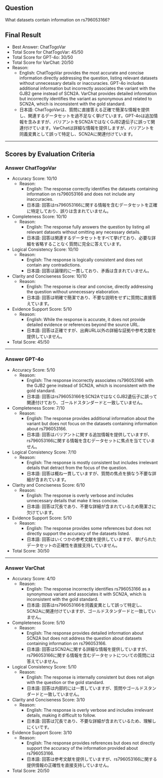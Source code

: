 ## Question

What datasets contain information on rs796053166?

## Final Result

- Best Answer: ChatTogoVar
- Total Score for ChatTogoVar: 45/50
- Total Score for GPT-4o: 30/50
- Total Score for VarChat: 20/50
- Reason:
  - English: ChatTogoVar provides the most accurate and concise information directly addressing the question, listing relevant datasets without unnecessary details or inaccuracies. GPT-4o includes additional information but incorrectly associates the variant with the GJB2 gene instead of SCN2A. VarChat provides detailed information but incorrectly identifies the variant as synonymous and related to SCN2A, which is inconsistent with the gold standard.
  - 日本語: ChatTogoVarは、質問に直接答える正確で簡潔な情報を提供し、関連するデータセットを過不足なく挙げています。GPT-4oは追加情報を含みますが、バリアントをSCN2AではなくGJB2遺伝子に誤って関連付けています。VarChatは詳細な情報を提供しますが、バリアントを同義変異として誤って特定し、SCN2Aに関連付けています。

---

## Scores by Evaluation Criteria

### Answer ChatTogoVar
- Accuracy Score: 10/10
  - Reason: 
    - English: The response correctly identifies the datasets containing information on rs796053166 and does not include any inaccuracies.
    - 日本語: 回答はrs796053166に関する情報を含むデータセットを正確に特定しており、誤りは含まれていません。
- Completeness Score: 10/10
  - Reason: 
    - English: The response fully answers the question by listing all relevant datasets without omitting any necessary details.
    - 日本語: 回答は関連するデータセットをすべて挙げており、必要な詳細を省略することなく質問に完全に答えています。
- Logical Consistency Score: 10/10
  - Reason: 
    - English: The response is logically consistent and does not contain any contradictions.
    - 日本語: 回答は論理的に一貫しており、矛盾は含まれていません。
- Clarity and Conciseness Score: 10/10
  - Reason: 
    - English: The response is clear and concise, directly addressing the question without unnecessary elaboration.
    - 日本語: 回答は明確で簡潔であり、不要な説明をせずに質問に直接答えています。
- Evidence Support Score: 5/10
  - Reason: 
    - English: While the response is accurate, it does not provide detailed evidence or references beyond the source URL.
    - 日本語: 回答は正確ですが、出典URL以外の詳細な証拠や参考文献を提供していません。
- Total Score: 45/50

---

### Answer GPT-4o
- Accuracy Score: 5/10
  - Reason: 
    - English: The response incorrectly associates rs796053166 with the GJB2 gene instead of SCN2A, which is inconsistent with the gold standard.
    - 日本語: 回答はrs796053166をSCN2AではなくGJB2遺伝子に誤って関連付けており、ゴールドスタンダードと一致していません。
- Completeness Score: 7/10
  - Reason: 
    - English: The response provides additional information about the variant but does not focus on the datasets containing information about rs796053166.
    - 日本語: 回答はバリアントに関する追加情報を提供していますが、rs796053166に関する情報を含むデータセットに焦点を当てていません。
- Logical Consistency Score: 7/10
  - Reason: 
    - English: The response is mostly consistent but includes irrelevant details that detract from the focus of the question.
    - 日本語: 回答は概ね一貫していますが、質問の焦点を損なう不要な詳細が含まれています。
- Clarity and Conciseness Score: 6/10
  - Reason: 
    - English: The response is overly verbose and includes unnecessary details that make it less concise.
    - 日本語: 回答は冗長であり、不要な詳細が含まれているため簡潔さに欠けています。
- Evidence Support Score: 5/10
  - Reason: 
    - English: The response provides some references but does not directly support the accuracy of the datasets listed.
    - 日本語: 回答はいくつかの参考文献を提供していますが、挙げられたデータセットの正確性を直接支持していません。
- Total Score: 30/50

---

### Answer VarChat
- Accuracy Score: 4/10
  - Reason: 
    - English: The response incorrectly identifies rs796053166 as a synonymous variant and associates it with SCN2A, which is inconsistent with the gold standard.
    - 日本語: 回答はrs796053166を同義変異として誤って特定し、SCN2Aに関連付けていますが、ゴールドスタンダードと一致していません。
- Completeness Score: 5/10
  - Reason: 
    - English: The response provides detailed information about SCN2A but does not address the question about datasets containing information on rs796053166.
    - 日本語: 回答はSCN2Aに関する詳細な情報を提供していますが、rs796053166に関する情報を含むデータセットについての質問には答えていません。
- Logical Consistency Score: 5/10
  - Reason: 
    - English: The response is internally consistent but does not align with the question or the gold standard.
    - 日本語: 回答は内部的には一貫していますが、質問やゴールドスタンダードと一致していません。
- Clarity and Conciseness Score: 3/10
  - Reason: 
    - English: The response is overly verbose and includes irrelevant details, making it difficult to follow.
    - 日本語: 回答は冗長であり、不要な詳細が含まれているため、理解しにくいです。
- Evidence Support Score: 3/10
  - Reason: 
    - English: The response provides references but does not directly support the accuracy of the information provided about rs796053166.
    - 日本語: 回答は参考文献を提供していますが、rs796053166に関する提供情報の正確性を直接支持していません。
- Total Score: 20/50